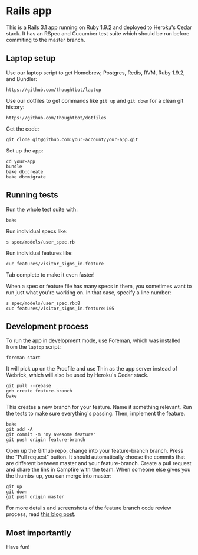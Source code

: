 Rails app
=========

This is a Rails 3.1 app running on Ruby 1.9.2 and deployed to Heroku's Cedar stack. It has an RSpec and Cucumber test suite which should be run before commiting to the master branch.

Laptop setup
------------

Use our laptop script to get Homebrew, Postgres, Redis, RVM, Ruby 1.9.2, and Bundler:

    https://github.com/thoughtbot/laptop

Use our dotfiles to get commands like `git up` and `git down` for a clean git history:

    https://github.com/thoughtbot/dotfiles

Get the code:

    git clone git@github.com:your-account/your-app.git

Set up the app:

    cd your-app
    bundle
    bake db:create
    bake db:migrate

Running tests
-------------

Run the whole test suite with:

    bake

Run individual specs like:

    s spec/models/user_spec.rb

Run individual features like:

    cuc features/visitor_signs_in.feature

Tab complete to make it even faster!

When a spec or feature file has many specs in them, you sometimes want to run just what you're working on. In that case, specify a line number:

    s spec/models/user_spec.rb:8
    cuc features/visitor_signs_in.feature:105

Development process
-------------------

To run the app in development mode, use Foreman, which was installed from the `laptop` script:

    foreman start

It will pick up on the Procfile and use Thin as the app server instead of Webrick, which will also be used by Heroku's Cedar stack.

    git pull --rebase
    grb create feature-branch
    bake

This creates a new branch for your feature. Name it something relevant. Run the tests to make sure everything's passing. Then, implement the feature.

    bake
    git add -A
    git commit -m "my awesome feature"
    git push origin feature-branch

Open up the Github repo, change into your feature-branch branch. Press the "Pull request" button. It should automatically choose the commits that are different between master and your feature-branch. Create a pull request and share the link in Campfire with the team. When someone else gives you the thumbs-up, you can merge into master:

    git up
    git down
    git push origin master

For more details and screenshots of the feature branch code review process, read [this blog post](http://robots.thoughtbot.com/post/2831837714/feature-branch-code-reviews).

Most importantly
----------------

Have fun!
